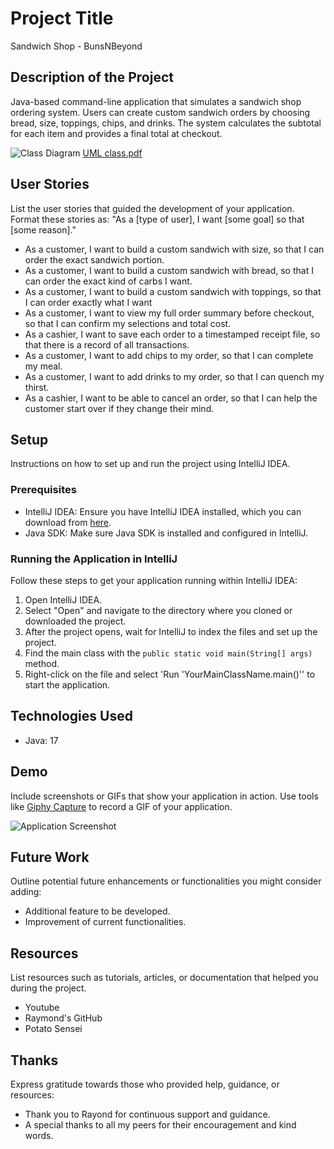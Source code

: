 # Project Title
Sandwich Shop - BunsNBeyond

## Description of the Project

Java-based command-line application that simulates a sandwich shop ordering system. Users can create custom sandwich orders by choosing bread, size, toppings, chips, and drinks. The system calculates the subtotal for each item and provides a final total at checkout.

![Class Diagram](path/to/your/class_diagram.png)
[UML class.pdf](../../../../Downloads/UML%20class.pdf)

## User Stories

List the user stories that guided the development of your application. Format these stories as: "As a [type of user], I want [some goal] so that [some reason]."

- As a customer, I want to build a custom sandwich with size, so that I can order the exact sandwich portion.
- As a customer, I want to build a custom sandwich with bread, so that I can order the exact kind of carbs I want.
- As a customer, I want to build a custom sandwich with toppings, so that I can order exactly what I want
- As a customer, I want to view my full order summary before checkout, so that I can confirm my selections and total cost.
- As a cashier, I want to save each order to a timestamped receipt file, so that there is a record of all transactions.
- As a customer, I want to add chips to my order, so that I can complete my meal.
- As a customer, I want to add drinks to my order, so that I can quench my thirst.
- As a cashier, I want to be able to cancel an order, so that I can help the customer start over if they change their mind.

## Setup

Instructions on how to set up and run the project using IntelliJ IDEA.

### Prerequisites

- IntelliJ IDEA: Ensure you have IntelliJ IDEA installed, which you can download from [here](https://www.jetbrains.com/idea/download/).
- Java SDK: Make sure Java SDK is installed and configured in IntelliJ.

### Running the Application in IntelliJ

Follow these steps to get your application running within IntelliJ IDEA:

1. Open IntelliJ IDEA.
2. Select "Open" and navigate to the directory where you cloned or downloaded the project.
3. After the project opens, wait for IntelliJ to index the files and set up the project.
4. Find the main class with the `public static void main(String[] args)` method.
5. Right-click on the file and select 'Run 'YourMainClassName.main()'' to start the application.

## Technologies Used

- Java: 17

## Demo

Include screenshots or GIFs that show your application in action. Use tools like [Giphy Capture](https://giphy.com/apps/giphycapture) to record a GIF of your application.

![Application Screenshot](path/to/your/screenshot.png)

## Future Work

Outline potential future enhancements or functionalities you might consider adding:

- Additional feature to be developed.
- Improvement of current functionalities.

## Resources

List resources such as tutorials, articles, or documentation that helped you during the project.

- Youtube
- Raymond's GitHub
- Potato Sensei


## Thanks

Express gratitude towards those who provided help, guidance, or resources:

- Thank you to Rayond for continuous support and guidance.
- A special thanks to all my peers for their encouragement and kind words.
 